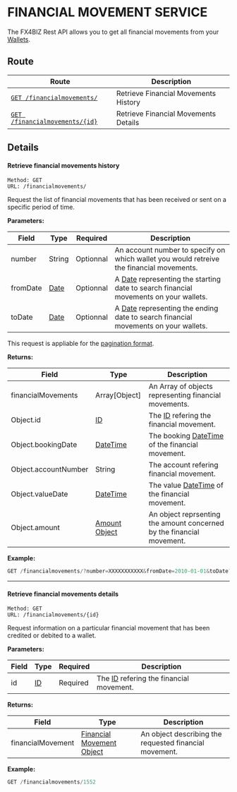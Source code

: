 # FINANCIAL MOVEMENT SERVICE #

The FX4BIZ Rest API allows you to get all financial movements from your [Wallets](./walletAccountService.md).

## Route ##

| Route | Description |
|-------|-------------|
| [`GET /financialmovements/`](#cget_financialmovements) | Retrieve Financial Movements History |
| [`GET /financialmovements/{id}`](#get_financialmovements) | Retrieve Financial Movements Details |

## Details ##

#### <a id="cget_financialmovements"></a> Retrieve financial movements history ####

```
Method: GET 
URL: /financialmovements/
```
Request the list of financial movements that has been received or sent on a specific period of time.

**Parameters:**

| Field | Type | Required | Description |
|-------|------|----------|-------------|
| number | String | Optionnal | An account number to specify on which wallet you would retreive the financial movements. | 
| fromDate | [Date](../conventions/formatingConventions.md#type_date) | Optionnal | A  [Date](../conventions/formatingConventions.md#type_date) representing the starting date to search financial movements on your wallets. |
| toDate |  [Date](../conventions/formatingConventions.md#type_date) | Optionnal | A  [Date](../conventions/formatingConventions.md#type_date) representing the ending date to search financial movements on your wallets. | 

This request is appliable for the [pagination format](../conventions/formatingConventions.md#pagination).

**Returns:**

| Field | Type | Description |
|-------|------|-------------|
| financialMovements | Array[Object] | An Array of objects representing financial movements. |
| Object.id | [ID](../conventions/formatingConventions.md#type_id) | The [ID](../conventions/formatingConventions.md#type_id) refering the financial movement. |
| Object.bookingDate | [DateTime](../conventions/formatingConventions.md#type_datetime) | The booking [DateTime](../conventions/formatingConventions.md#type_datetime) of the financial movement. |
| Object.accountNumber | String | The account refering financial movement. |
| Object.valueDate | [DateTime](../conventions/formatingConventions.md#type_datetime) | The value [DateTime](../conventions/formatingConventions.md#type_datetime) of the financial movement. |
| Object.amount | [Amount Object](../objects/objects.md#amount_object) | An object reprsenting the amount concerned by the financial movement. |

**Example:**
```js
GET /financialmovements/?number=XXXXXXXXXXX&fromDate=2010-01-01&toDate?2015-04-30&per_page=10&page=1
```

<hr />

#### <a id="get_financialmovements"></a> Retrieve financial movements details ####

```
Method: GET 
URL: /financialmovements/{id}
```
Request information on a particular financial movement that has been credited or debited to a wallet. 

**Parameters:**

| Field | Type | Required | Description |
|-------|------|----------|-------------|
| id | [ID](../conventions/formatingConventions.md#type_id) | Required | The [ID](../conventions/formatingConventions.md#type_id) refering the financial movement. |

**Returns:**

| Field | Type | Description |
|-------|------|-------------|
| financialMovement | [Financial Movement Object](../objects/objects.md#financial_movement_object) | An object describing the requested financial movement. |

**Example:**
```js
GET /financialmovements/1552
```
